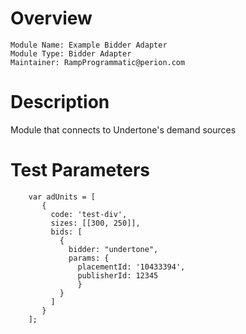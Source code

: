 # Overview

```
Module Name: Example Bidder Adapter
Module Type: Bidder Adapter
Maintainer: RampProgrammatic@perion.com
```
# Description

Module that connects to Undertone's demand sources

# Test Parameters
```
    var adUnits = [
       {
         code: 'test-div',
         sizes: [[300, 250]],
         bids: [
           {
             bidder: "undertone",
             params: {
               placementId: '10433394',
               publisherId: 12345
               }
           }
         ]
       }
    ];
```
